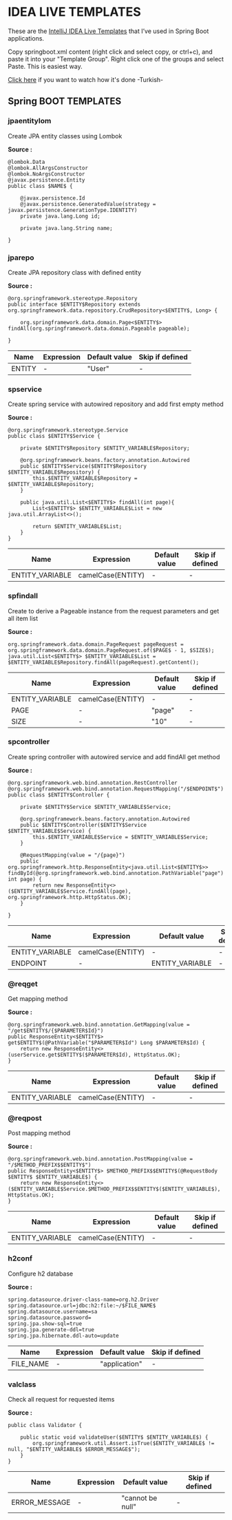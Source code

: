 # IDEA LIVE TEMPLATES 
These are the [IntelliJ IDEA Live Templates](https://www.jetbrains.com/help/idea/using-live-templates.html) that I’ve used in Spring Boot applications.

Copy springboot.xml content (right click and select copy, or ctrl+c), and paste it into your "Template Group". Right click one of the groups and select Paste. This is easiest way. 

[Click here](https://www.youtube.com/watch?v=pNZAr2xwdTo&t=7m47s) if you want to watch how it's done -Turkish- 

## Spring BOOT TEMPLATES

### jpaentitylom

Create JPA entity classes using Lombok

**Source :**
```
@lombok.Data
@lombok.AllArgsConstructor
@lombok.NoArgsConstructor
@javax.persistence.Entity
public class $NAME$ {
    
    @javax.persistence.Id
    @javax.persistence.GeneratedValue(strategy = javax.persistence.GenerationType.IDENTITY)
    private java.lang.Long id;

    private java.lang.String name;
    
}
```

### jparepo

Create JPA repository class with defined entity

**Source :**
```
@org.springframework.stereotype.Repository
public interface $ENTITY$Repository extends org.springframework.data.repository.CrudRepository<$ENTITY$, Long> {

    org.springframework.data.domain.Page<$ENTITY$> findAll(org.springframework.data.domain.Pageable pageable);

}
```

Name | Expression | Default value | Skip if defined
--- | --- | --- | ---
ENTITY | - | "User" | -

### spservice

Create spring service with autowired repository and add first empty method

**Source :** 
```
@org.springframework.stereotype.Service
public class $ENTITY$Service {

    private $ENTITY$Repository $ENTITY_VARIABLE$Repository;

    @org.springframework.beans.factory.annotation.Autowired
    public $ENTITY$Service($ENTITY$Repository $ENTITY_VARIABLE$Repository) {
        this.$ENTITY_VARIABLE$Repository = $ENTITY_VARIABLE$Repository;
    }

    public java.util.List<$ENTITY$> findAll(int page){
        List<$ENTITY$> $ENTITY_VARIABLE$List = new java.util.ArrayList<>();

        return $ENTITY_VARIABLE$List;
    }
}
```

Name | Expression | Default value | Skip if defined
--- | --- | --- | ---
ENTITY_VARIABLE | camelCase(ENTITY) | - | -

### spfindall

Create to derive a Pageable instance from the request parameters and get all item list

**Source :**

```
org.springframework.data.domain.PageRequest pageRequest = org.springframework.data.domain.PageRequest.of($PAGE$ - 1, $SIZE$);
java.util.List<$ENTITY$> $ENTITY_VARIABLE$List = $ENTITY_VARIABLE$Repository.findAll(pageRequest).getContent();
```

Name | Expression | Default value | Skip if defined
--- | --- | --- | ---
ENTITY_VARIABLE | camelCase(ENTITY) | - | -
PAGE | - | "page" | -
SIZE | - | "10" | -

### spcontroller

Create spring controller with autowired service and add findAll get method

**Source :**

```
@org.springframework.web.bind.annotation.RestController
@org.springframework.web.bind.annotation.RequestMapping("/$ENDPOINT$")
public class $ENTITY$Controller {

    private $ENTITY$Service $ENTITY_VARIABLE$Service;

    @org.springframework.beans.factory.annotation.Autowired
    public $ENTITY$Controller($ENTITY$Service $ENTITY_VARIABLE$Service) {
        this.$ENTITY_VARIABLE$Service = $ENTITY_VARIABLE$Service;
    }

    @RequestMapping(value = "/{page}")
    public org.springframework.http.ResponseEntity<java.util.List<$ENTITY$>> findById(@org.springframework.web.bind.annotation.PathVariable("page") int page) {
        return new ResponseEntity<>($ENTITY_VARIABLE$Service.findAll(page), org.springframework.http.HttpStatus.OK);
    }

}
```

Name | Expression | Default value | Skip if defined
--- | --- | --- | ---
ENTITY_VARIABLE | camelCase(ENTITY) | - | -
ENDPOINT | - | ENTITY_VARIABLE | -

### @reqget

Get mapping method

**Source :**

```
@org.springframework.web.bind.annotation.GetMapping(value = "/get$ENTITY$/{$PARAMETER$Id}")
public ResponseEntity<$ENTITY$> get$ENTITY$(@PathVariable("$PARAMETER$Id") Long $PARAMETER$Id) {
    return new ResponseEntity<>(userService.get$ENTITY$($PARAMETER$Id), HttpStatus.OK);
}
```

Name | Expression | Default value | Skip if defined
--- | --- | --- | ---
ENTITY_VARIABLE | camelCase(ENTITY) | - | -

### @reqpost

Post mapping method

**Source :**

```
@org.springframework.web.bind.annotation.PostMapping(value = "/$METHOD_PREFIX$$ENTITY$")
public ResponseEntity<$ENTITY$> $METHOD_PREFIX$$ENTITY$(@RequestBody $ENTITY$ $ENTITY_VARIABLE$) {
    return new ResponseEntity<>($ENTITY_VARIABLE$Service.$METHOD_PREFIX$$ENTITY$($ENTITY_VARIABLE$), HttpStatus.OK);
}
```

Name | Expression | Default value | Skip if defined
--- | --- | --- | ---
ENTITY_VARIABLE | camelCase(ENTITY) | - | -




### h2conf

Configure h2 database

**Source :**
```
spring.datasource.driver-class-name=org.h2.Driver
spring.datasource.url=jdbc:h2:file:~/$FILE_NAME$
spring.datasource.username=sa
spring.datasource.password=
spring.jpa.show-sql=true
spring.jpa.generate-ddl=true
spring.jpa.hibernate.ddl-auto=update
```

Name | Expression | Default value | Skip if defined
--- | --- | --- | ---
FILE_NAME | - | "application" | -

### valclass

Check all request for requested items

**Source :**
```
public class Validator {

    public static void validateUser($ENTITY$ $ENTITY_VARIABLE$) {
        org.springframework.util.Assert.isTrue($ENTITY_VARIABLE$ != null, "$ENTITY_VARIABLE$ $ERROR_MESSAGE$");
    }
}
```

Name | Expression | Default value | Skip if defined
--- | --- | --- | ---
ERROR_MESSAGE | - | "cannot be null" | -